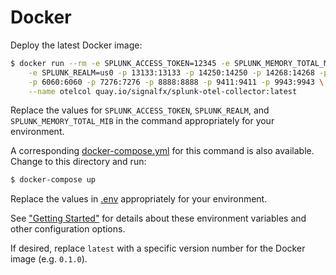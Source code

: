 # Docker

Deploy the latest Docker image:

```bash
$ docker run --rm -e SPLUNK_ACCESS_TOKEN=12345 -e SPLUNK_MEMORY_TOTAL_MIB=1024 \
    -e SPLUNK_REALM=us0 -p 13133:13133 -p 14250:14250 -p 14268:14268 -p 55678-55680:55678-55680 \
    -p 6060:6060 -p 7276:7276 -p 8888:8888 -p 9411:9411 -p 9943:9943 \
    --name otelcol quay.io/signalfx/splunk-otel-collector:latest
```

Replace the values for `SPLUNK_ACCESS_TOKEN`, `SPLUNK_REALM`, and `SPLUNK_MEMORY_TOTAL_MIB` in the command
appropriately for your environment.

A corresponding [docker-compose.yml](./docker-compose.yml) for this command is also available. Change to this directory
and run:

```bash
$ docker-compose up
```

Replace the values in [.env](./.env) appropriately for your environment.

See ["Getting Started"](../../docs/getting-started/linux-standalone.md) for details about these environment variables and other
configuration options.

If desired, replace `latest` with a specific version number for the Docker image (e.g. `0.1.0`).
